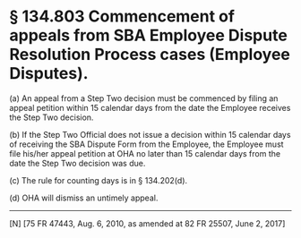 # § 134.803   Commencement of appeals from SBA Employee Dispute Resolution Process cases (Employee Disputes).

(a) An appeal from a Step Two decision must be commenced by filing an appeal petition within 15 calendar days from the date the Employee receives the Step Two decision.


(b) If the Step Two Official does not issue a decision within 15 calendar days of receiving the SBA Dispute Form from the Employee, the Employee must file his/her appeal petition at OHA no later than 15 calendar days from the date the Step Two decision was due.


(c) The rule for counting days is in § 134.202(d).


(d) OHA will dismiss an untimely appeal.



---

[N] [75 FR 47443, Aug. 6, 2010, as amended at 82 FR 25507, June 2, 2017]





